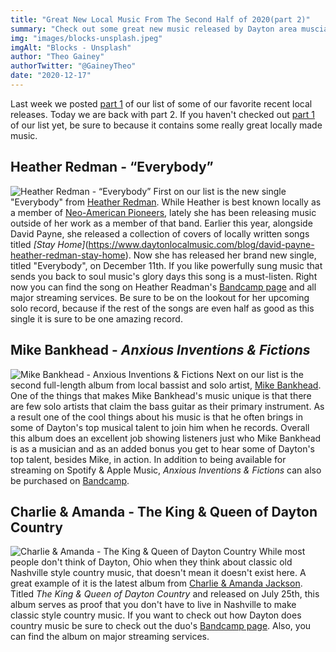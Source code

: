 ```yaml
---
title: "Great New Local Music From The Second Half of 2020(part 2)"
summary: "Check out some great new music released by Dayton area muscians in 2020"
img: "images/blocks-unsplash.jpeg"
imgAlt: "Blocks - Unsplash"
author: "Theo Gainey"
authorTwitter: "@GaineyTheo"
date: "2020-12-17"
---
```


Last week we posted [part 1](https://www.daytonlocalmusic.com/blog/local-music-second-half-2020pw) of our list of some of our favorite recent local releases. Today we are back with part 2. If you haven't checked out [part 1](https://www.daytonlocalmusic.com/blog/local-music-second-half-2020pw) of our list yet, be sure to because it contains some really great locally made music.

## Heather Redman - “Everybody”
![Heather Redman - “Everybody”](/images/heather-redman-everybody.jpeg)
First on our list is the new single "Everybody" from [Heather Redman](https://www.facebook.com/heatherredmanmusic). While Heather is best known locally as a member of [Neo-American Pioneers](https://www.facebook.com/NeoAmerican), lately she has been releasing music outside of her work as a member of that band. Earlier this year, alongside David Payne, she released a collection of covers of locally written songs titled *[Stay Home]*(https://www.daytonlocalmusic.com/blog/david-payne-heather-redman-stay-home). Now she has released her brand new single, titled "Everybody", on December 11th. If you like powerfully sung music that sends you back to soul music's glory days this song is a must-listen. Right now you can find the song on Heather Readman's [Bandcamp page](https://heatherredman.bandcamp.com/releases) and all major streaming services. Be sure to be on the lookout for her upcoming solo record, because if the rest of the songs are even half as good as this single it is sure to be one amazing record.

## Mike Bankhead - *Anxious Inventions & Fictions*
![Mike Bankhead - Anxious Inventions & Fictions](/images/mike-bankhead-anxious-inventions.jpeg)
Next on our list is the second full-length album from local bassist and solo artist, [Mike Bankhead](https://www.facebook.com/MikeBankheadMusic). One of the things that makes Mike Bankhead's music unique is that there are few solo artists that claim the bass guitar as their primary instrument. As a result one of the cool things about his music is that he often brings in some of Dayton's top musical talent to join him when he records. Overall this album does an excellent job showing listeners just who Mike Bankhead is as a musician and as an added bonus you get to hear some of Dayton's top talent, besides Mike, in action. In addition to being available for streaming on Spotify & Apple Music, *Anxious Inventions & Fictions* can also be purchased on [Bandcamp](https://mikebankhead.bandcamp.com/album/anxious-inventions-fictions).

## Charlie & Amanda - The King & Queen of Dayton Country
![Charlie & Amanda - The King & Queen of Dayton Country](/images/charlie-amanda-dayton-country.jpeg)
While most people don't think of Dayton, Ohio when they think about classic old Nashville style country music, that doesn't mean it doesn't exist here. A great example of it is the latest album from [Charlie & Amanda Jackson](https://www.facebook.com/charlieandamandajackson). Titled *The King & Queen of Dayton Country* and released on July 25th, this album serves as proof that you don't have to live in Nashville to make classic style country music. If you want to check out how Dayton does country music be sure to check out the duo's [Bandcamp page](https://charlie-amanda.bandcamp.com/). Also, you can find the album on major streaming services.

